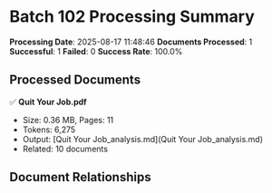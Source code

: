 # Batch 102 Processing Summary

**Processing Date**: 2025-08-17 11:48:46
**Documents Processed**: 1
**Successful**: 1
**Failed**: 0
**Success Rate**: 100.0%

## Processed Documents

✅ **Quit Your Job.pdf**
   - Size: 0.36 MB, Pages: 11
   - Tokens: 6,275
   - Output: [Quit Your Job_analysis.md](Quit Your Job_analysis.md)
   - Related: 10 documents

## Document Relationships
